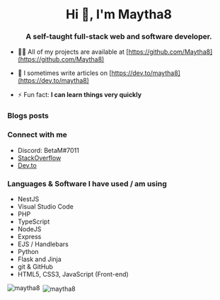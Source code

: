 <h1 align="center">Hi 👋, I'm Maytha8</h1>
<h3 align="center">A self-taught full-stack web and software developer.</h3>

- 👨‍💻 All of my projects are available at [https://github.com/Maytha8](https://github.com/Maytha8)

- 📝 I sometimes write articles on [https://dev.to/maytha8](https://dev.to/maytha8)

- ⚡ Fun fact: **I can learn things very quickly**

### Blogs posts
<!-- BLOG-POST-LIST:START -->
<!-- BLOG-POST-LIST:END -->

### Connect with me
- Discord: BetaM\#7011
- [StackOverflow](https://stackoverflow.com/users/9416618)
- [Dev.to](https://dev.to/maytha8)

### Languages & Software I have used / am using
- NestJS
- Visual Studio Code
- PHP
- TypeScript
- NodeJS
- Express
- EJS / Handlebars
- Python
- Flask and Jinja
- git & GitHub
- HTML5, CSS3, JavaScript (Front-end)

<p><img align="left" src="https://github-readme-stats.vercel.app/api/top-langs?username=maytha8&show_icons=true&locale=en&layout=compact&theme=dark&hide_border=true" alt="maytha8" /></p>

<p>&nbsp;<img align="center" src="https://github-readme-stats.vercel.app/api?username=maytha8&show_icons=true&locale=en&theme=dark&hide_border=true" alt="maytha8" /></p>

